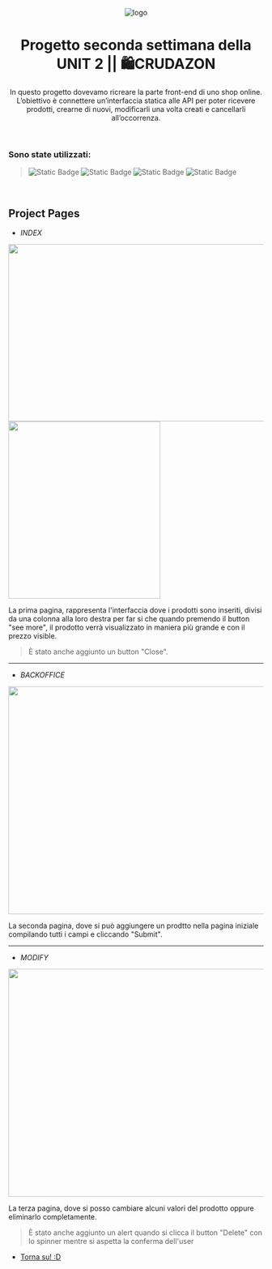 
<div align="center">
  
![logo](https://github.com/Elekekic/EPICODE-REPO/assets/157897660/3937dfbc-c415-4e8b-b281-24ac7d152e9c)
</div>

<h1 align="center" > Progetto seconda settimana della UNIT 2 || 🛍️CRUDAZON  </h1>
<p align="center" > In questo progetto dovevamo ricreare la parte front-end di uno shop online. L’obiettivo è connettere un’interfaccia statica alle API per poter ricevere prodotti, crearne di nuovi, modificarli una volta creati e cancellarli all’occorrenza. 
 </p>

 <br> 
 
<h3> Sono state utilizzati: </h3>

> ![Static Badge](https://img.shields.io/badge/HTML-%23E34F26?style=for-the-badge&logo=html5&labelColor=black)    ![Static Badge](https://img.shields.io/badge/CSS-%231572B6?style=for-the-badge&logo=CSS3&labelColor=black)    ![Static Badge](https://img.shields.io/badge/Bootstrap-%237952B3?style=for-the-badge&logo=Bootstrap&labelColor=black)   ![Static Badge](https://img.shields.io/badge/Javascript-%23F7DF1E?style=for-the-badge&logo=Javascript&labelColor=black)


<br>

## Project Pages

- _INDEX_
<p float="left">
  <img src="https://github.com/Elekekic/EPICODE-REPO/assets/157897660/0e67a70c-46cf-4aa8-8279-7be830c4a3ec" width="700" height="350" />
  <img src="https://github.com/Elekekic/EPICODE-REPO/assets/157897660/2df2a5ff-e31a-474d-903b-ec154ee0769b" width="300" height="350" />
</p>

La prima pagina, rappresenta l'interfaccia dove i prodotti sono inseriti, divisi da una colonna alla loro destra per far si che quando premendo il button "see more", il prodotto verrà visualizzato in maniera più grande e con il prezzo visible.

 > È stato anche aggiunto un button "Close".

<hr>

- _BACKOFFICE_
<p float="left">
  <img src="https://github.com/Elekekic/EPICODE-REPO/assets/157897660/228a6fba-8468-4579-bf22-1bebe5cf0cc5" width="1000" height="450" />
</p>

La seconda pagina, dove si può aggiungere un prodtto nella pagina iniziale compilando tutti i campi e cliccando "Submit".

<hr>

- _MODIFY_
<p float="left">
  <img src="https://github.com/Elekekic/EPICODE-REPO/assets/157897660/80f3bae4-d00b-479c-84b0-4f1eab188e2f" width="1000" height="450" />
</p>

La terza pagina, dove si posso cambiare alcuni valori del prodotto oppure eliminarlo completamente. 

 > È stato anche aggiunto un alert quando si clicca il button "Delete" con lo spinner mentre si aspetta la conferma dell'user

- [Torna su! :D](#h1)


